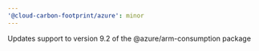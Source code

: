 ```yaml
---
'@cloud-carbon-footprint/azure': minor
---
```


Updates support to version 9.2 of the @azure/arm-consumption package
